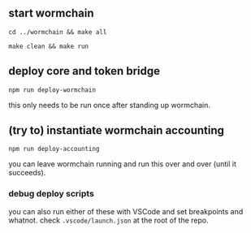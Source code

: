 ## start wormchain

    cd ../wormchain && make all

    make clean && make run

## deploy core and token bridge

    npm run deploy-wormchain

this only needs to be run once after standing up wormchain.

## (try to) instantiate wormchain accounting

    npm run deploy-accounting

you can leave wormchain running and run this over and over (until it succeeds).

### debug deploy scripts

you can also run either of these with VSCode and set breakpoints and whatnot.
check `.vscode/launch.json` at the root of the repo.
